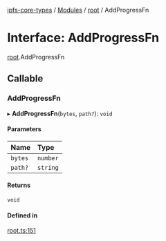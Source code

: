 [ipfs-core-types](../README.md) / [Modules](../modules.md) / [root](../modules/root.md) / AddProgressFn

# Interface: AddProgressFn

[root](../modules/root.md).AddProgressFn

## Callable

### AddProgressFn

▸ **AddProgressFn**(`bytes`, `path?`): `void`

#### Parameters

| Name | Type |
| :------ | :------ |
| `bytes` | `number` |
| `path?` | `string` |

#### Returns

`void`

#### Defined in

[root.ts:151](https://github.com/ipfs/js-ipfs/blob/1655368d/packages/ipfs-core-types/src/root.ts#L151)
